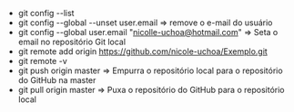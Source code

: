 - git config --list
- git config --global --unset user.email => remove o e-mail do usuário
- git config --global user.email "nicolle-uchoa@hotmail.com"  => Seta o email no repositório Git local
- git remote add origin https://github.com/nicole-uchoa/Exemplo.git 
- git remote -v
- git  push origin master => Empurra o repositório local para o repositório do GitHub na master
- git pull origin master => Puxa o repositório do GitHub para o repositório local
